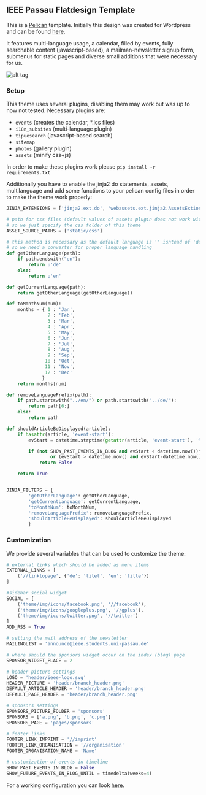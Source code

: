 ## IEEE Passau Flatdesign Template
This is a [Pelican](http://getpelican.org) template. Initially this design was created for Wordpress and can be found [here](https://github.com/maxklenk/flatdesign-child-ieee).

It features multi-language usage, a calendar, filled by events, fully searchable content (javascript-based), a mailman-newsletter signup form, submenus for static pages and diverse small additions that were necessary for us.

![alt tag](https://raw.githubusercontent.com/stieglma/pelican-ieee-passau-theme/master/ieee_passau_design.png)

### Setup
This theme uses several plugins, disabling them may work but was up to now not tested.
Necessary plugins are: 
* ```events``` (creates the calendar, *.ics files)
* ```i18n_subsites``` (multi-language plugin)
* ```tipuesearch``` (javascript-based search)
* ```sitemap```
* ```photos``` (gallery plugin)
* ```assets``` (minify css+js)

In order to make these plugins work please ```pip install -r requirements.txt```

Additionally you have to enable the jinja2 do statements, assets, multilanguage and add some functions to your pelican config files in order to make the theme work properly:

```Python
JINJA_EXTENSIONS = ['jinja2.ext.do', 'webassets.ext.jinja2.AssetsExtions', 'jinja2.ext.i18n']

# path for css files (default values of assets plugin does not work with multilanguage
# so we just specify the css folder of this theme
ASSET_SOURCE_PATHS = ['static/css']

# this method is necessary as the default language is '' isntead of 'de'
# so we need a converter for proper language handling
def getOtherLanguage(path):
    if path.endswith("en"):
        return u'de'
    else:
        return u'en'

def getCurrentLanguage(path):
    return getOtherLanguage(getOtherLanguage))

def toMonthNum(num):
    months = { 1 : 'Jan',
               2 : 'Feb',
               3 : 'Mar',
               4 : 'Apr',
               5 : 'May',
               6 : 'Jun',
               7 : 'Jul',
               8 : 'Aug',
               9 : 'Sep',
              10 : 'Oct',
              11 : 'Nov',
              12 : 'Dec'
             }
    return months[num]

def removeLanguagePrefix(path):
    if path.startswith("../en/") or path.startswith("../de/"):
        return path[6:]
    else:
        return path

def shouldArticleBeDisplayed(article):
    if hasattr(article, 'event-start'):
        evStart = datetime.strptime(getattr(article, 'event-start'), '%Y-%m-%d %H:%M')

        if (not SHOW_PAST_EVENTS_IN_BLOG and evStart < datetime.now())\
                or (evStart > datetime.now() and evStart-datetime.now() > SHOW_FUTURE_EVENTS_IN_BLOG_UNTIL):
            return False

    return True


JINJA_FILTERS = {
        'getOtherLanguage': getOtherLanguage,
        'getCurrentLanguage': getCurrentLanguage,
        'toMonthNum': toMonthNum,
        'removeLanguagePrefix': removeLanguagePrefix,
        'shouldArticleBeDisplayed': shouldArticleBeDisplayed
        }
```

### Customization
We provide several variables that can be used to customize the theme:

```Python
# external links which should be added as menu items
EXTERNAL_LINKS = [
    ('//linktopage', {'de': 'titel', 'en': 'title'})
]

#sidebar social widget
SOCIAL = [
    ('theme/img/icons/facebook.png', '//facebook'),
    ('theme/img/icons/googleplus.png', '//gplus'),
    ('theme/img/icons/twitter.png', '//twitter')
]
ADD_RSS = True

# setting the mail address of the newsletter
MAILINGLIST = 'announce@ieee.students.uni-passau.de'

# where should the sponsors widget occur on the index (blog) page
SPONSOR_WIDGET_PLACE = 2

# header picture settings
LOGO = 'header/ieee-logo.svg'
HEADER_PICTURE = 'header/branch_header.png'
DEFAULT_ARTICLE_HEADER = 'header/branch_header.png'
DEFAULT_PAGE_HEADER = 'header/branch_header.png'

# sponsors settings
SPONSORS_PICTURE_FOLDER = 'sponsors'
SPONSORS = ['a.png', 'b.png', 'c.png']
SPONSORS_PAGE = 'pages/sponsors'

# footer links
FOOTER_LINK_IMPRINT = '//imprint'
FOOTER_LINK_ORGANISATION = '//organisation'
FOOTER_ORGANISATION_NAME = 'Name'

# customization of events in timeline
SHOW_PAST_EVENTS_IN_BLOG = False
SHOW_FUTURE_EVENTS_IN_BLOG_UNTIL = timedelta(weeks=4)
```

For a working configuration you can look [here](https://github.com/stieglma/pelican-ieee-passau/blob/master/pelicanconf.py).
